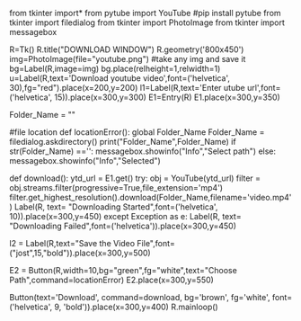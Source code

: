 from tkinter import*
from pytube import YouTube       #pip install pytube
from tkinter import filedialog 
from tkinter import PhotoImage
from tkinter import messagebox
  

R=Tk()
R.title("DOWNLOAD WINDOW")
R.geometry('800x450')
img=PhotoImage(file="youtube.png")     #take any img and save it
bg=Label(R,image=img)
bg.place(relheight=1,relwidth=1)
u=Label(R,text='Download youtube video',font=('helvetica', 30),fg="red").place(x=200,y=200)
l1=Label(R,text='Enter utube url',font=('helvetica', 15)).place(x=300,y=300)
E1=Entry(R)
E1.place(x=300,y=350)

Folder_Name = ""

#file location
def locationError():
    global Folder_Name
    Folder_Name = filedialog.askdirectory()
    print("Folder_Name",Folder_Name)
    if str(Folder_Name) =='':
        messagebox.showinfo("Info","Select path")
    else:
        messagebox.showinfo("Info","Selected")


def download():
    ytd_url = E1.get()
    try:
        obj = YouTube(ytd_url)
        filter = obj.streams.filter(progressive=True,file_extension='mp4')
        filter.get_highest_resolution().download(Folder_Name,filename='video.mp4')
        Label(R, text= "Downloading Started",font=('helvetica', 10)).place(x=300,y=450)
    except Exception as e:
        Label(R, text= "Downloading Failed",font=('helvetica')).place(x=300,y=450)
    
l2 = Label(R,text="Save the Video File",font=("jost",15,"bold")).place(x=300,y=500)

E2 = Button(R,width=10,bg="green",fg="white",text="Choose Path",command=locationError)
E2.place(x=300,y=550)

Button(text='Download', command=download, bg='brown', fg='white', font=('helvetica', 9, 'bold')).place(x=300,y=400)
R.mainloop()
